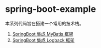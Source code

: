 # spring-boot-example
本系列代码旨在搭建一个常用的技术栈。

1. [SpringBoot 集成 MyBatis 框架](https://www.wangguangwu.com/archives/springboot%E9%9B%86%E6%88%90mybatis%E6%A1%86%E6%9E%B6)
2. [SpringBoot 集成 Logback 框架](https://www.wangguangwu.com/archives/springboot%E6%95%B4%E5%90%88logback)
